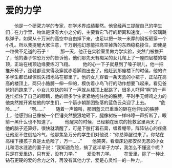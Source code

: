 # 爱的力学
　　他是一个研究力学的专家，在学术界成绩斐然。他曾经再三提醒自己的学生们：在力学里，物体是没有大小之分的，主要看它飞行的距离和速度，一个玻璃跳棋弹子，如果从十万米的高空中自由掉下来，也足以把一块一米厚的钢板砸穿一个小孔。所以我提醒大家注意，千万别抱幻想能把高空掉落的东西稳稳接住，即使是一粒微不足道的石子！ 
　　那一天，他正在实验室里做力学实验，突然门被推开了，他的妻子惊恐万分的告诉他，他们那先天有痴呆的女儿爬上了一座四层楼的楼顶，正站在楼顶边缘要练习飞翔。 
　　他的心一下子就悬到了嗓子眼儿，他一把推开椅子，连鞋都没来得及穿就赤着脚跑出去了。他赶到那座楼下的时侯，他的许多学生都已经惊慌失措地站在那里了。他的女儿穿着一条天蓝的小裙子，正站在高高的楼顶上，两只小胳膊一伸一伸的，模仿着小鸟飞行的动作想要飞起来。看见爸爸妈妈跑来了，小女儿欢快的叫了一声就从楼顶上起跳了，很多人吓得“啊”的一声连忙捂住了自己的眼睛，他的很多学生紧紧地抱住他的胳膊，平时手无缚鸡之力的他突然推开紧拉他的学生们，一个箭步朝那团坠落的蓝色云朵迎了上去。 
　　“危险……” 
　　“啊……” 
　　随着一声惊叫，那团蓝云已重重的砸在他伸出的胳膊上，他感到自己像被一个巨锤突然狠狠地砸下，腿像树枝一样咔嚓一声折断了，眼前一黑什么也不知道了。 
　　他醒来的时候，已经躺在医院的抢救室里两天了，他的脑子还算好，很快就清醒了，可是下肢打着石膏，缠着绷带，阵阵钻心的疼痛让他忍不住倒抽冷气，他那焦急万分的学生们对他说：“你总算醒过来了。你站在高楼下接孩子真是太危险了，万一……” 
　　他笑笑，看着床边那安然无恙的小女儿和泪水涟涟的妻子说：“我知道危险，搞了这半辈子力学，我怎么不懂这个呢？只是在爱里边，只有爱，没有力学。” 
　　爱没有力学。 
　　在爱里，除了一种比钻石更硬的爱的合力之外，再没有其他力学，爱是心灵惟一的一种力。
 